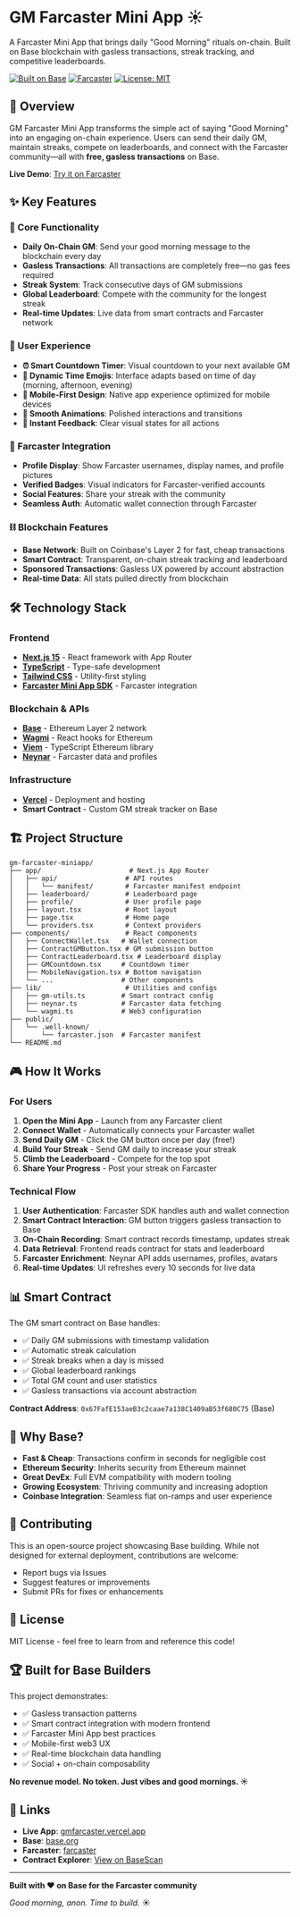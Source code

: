 # GM Farcaster Mini App ☀️

A Farcaster Mini App that brings daily "Good Morning" rituals on-chain. Built on Base blockchain with gasless transactions, streak tracking, and competitive leaderboards.

[![Built on Base](https://img.shields.io/badge/Built%20on-Base-0052FF?style=flat&logo=ethereum)](https://base.org)
[![Farcaster](https://img.shields.io/badge/Farcaster-Mini%20App-855DCD?style=flat)](https://warpcast.com)
[![License: MIT](https://img.shields.io/badge/License-MIT-yellow.svg)](https://opensource.org/licenses/MIT)

## 🌟 Overview

GM Farcaster Mini App transforms the simple act of saying "Good Morning" into an engaging on-chain experience. Users can send their daily GM, maintain streaks, compete on leaderboards, and connect with the Farcaster community—all with **free, gasless transactions** on Base.

**Live Demo**: [Try it on Farcaster](https://gmfarcaster.vercel.app)

## ✨ Key Features

### 🎯 Core Functionality
- **Daily On-Chain GM**: Send your good morning message to the blockchain every day
- **Gasless Transactions**: All transactions are completely free—no gas fees required
- **Streak System**: Track consecutive days of GM submissions
- **Global Leaderboard**: Compete with the community for the longest streak
- **Real-time Updates**: Live data from smart contracts and Farcaster network

### 🎨 User Experience
- **⏰ Smart Countdown Timer**: Visual countdown to your next available GM
- **🌅 Dynamic Time Emojis**: Interface adapts based on time of day (morning, afternoon, evening)
- **📱 Mobile-First Design**: Native app experience optimized for mobile devices
- **💫 Smooth Animations**: Polished interactions and transitions
- **🎯 Instant Feedback**: Clear visual states for all actions

### 🔗 Farcaster Integration
- **Profile Display**: Show Farcaster usernames, display names, and profile pictures
- **Verified Badges**: Visual indicators for Farcaster-verified accounts
- **Social Features**: Share your streak with the community
- **Seamless Auth**: Automatic wallet connection through Farcaster

### ⛓️ Blockchain Features
- **Base Network**: Built on Coinbase's Layer 2 for fast, cheap transactions
- **Smart Contract**: Transparent, on-chain streak tracking and leaderboard
- **Sponsored Transactions**: Gasless UX powered by account abstraction
- **Real-time Data**: All stats pulled directly from blockchain

## 🛠️ Technology Stack

### Frontend
- **[Next.js 15](https://nextjs.org/)** - React framework with App Router
- **[TypeScript](https://www.typescriptlang.org/)** - Type-safe development
- **[Tailwind CSS](https://tailwindcss.com/)** - Utility-first styling
- **[Farcaster Mini App SDK](https://docs.farcaster.xyz/developers/frames/)** - Farcaster integration

### Blockchain & APIs
- **[Base](https://base.org)** - Ethereum Layer 2 network
- **[Wagmi](https://wagmi.sh/)** - React hooks for Ethereum
- **[Viem](https://viem.sh/)** - TypeScript Ethereum library
- **[Neynar](https://neynar.com)** - Farcaster data and profiles

### Infrastructure
- **[Vercel](https://vercel.com)** - Deployment and hosting
- **Smart Contract** - Custom GM streak tracker on Base

## 🏗️ Project Structure

```
gm-farcaster-miniapp/
├── app/                      # Next.js App Router
│   ├── api/                 # API routes
│   │   └── manifest/        # Farcaster manifest endpoint
│   ├── leaderboard/         # Leaderboard page
│   ├── profile/             # User profile page
│   ├── layout.tsx           # Root layout
│   ├── page.tsx             # Home page
│   └── providers.tsx        # Context providers
├── components/              # React components
│   ├── ConnectWallet.tsx   # Wallet connection
│   ├── ContractGMButton.tsx # GM submission button
│   ├── ContractLeaderboard.tsx # Leaderboard display
│   ├── GMCountdown.tsx     # Countdown timer
│   ├── MobileNavigation.tsx # Bottom navigation
│   └── ...                 # Other components
├── lib/                     # Utilities and configs
│   ├── gm-utils.ts         # Smart contract config
│   ├── neynar.ts           # Farcaster data fetching
│   └── wagmi.ts            # Web3 configuration
├── public/
│   └── .well-known/
│       └── farcaster.json  # Farcaster manifest
└── README.md
```

## 🎮 How It Works

### For Users

1. **Open the Mini App** - Launch from any Farcaster client
2. **Connect Wallet** - Automatically connects your Farcaster wallet
3. **Send Daily GM** - Click the GM button once per day (free!)
4. **Build Your Streak** - Send GM daily to increase your streak
5. **Climb the Leaderboard** - Compete for the top spot
6. **Share Your Progress** - Post your streak on Farcaster

### Technical Flow

1. **User Authentication**: Farcaster SDK handles auth and wallet connection
2. **Smart Contract Interaction**: GM button triggers gasless transaction to Base
3. **On-Chain Recording**: Smart contract records timestamp, updates streak
4. **Data Retrieval**: Frontend reads contract for stats and leaderboard
5. **Farcaster Enrichment**: Neynar API adds usernames, profiles, avatars
6. **Real-time Updates**: UI refreshes every 10 seconds for live data

## 📊 Smart Contract

The GM smart contract on Base handles:
- ✅ Daily GM submissions with timestamp validation
- ✅ Automatic streak calculation
- ✅ Streak breaks when a day is missed
- ✅ Global leaderboard rankings
- ✅ Total GM count and user statistics
- ✅ Gasless transactions via account abstraction

**Contract Address**: `0x67FafE153aeB3c2caae7a138C1409aB53f680C75` (Base)

## 🎯 Why Base?

- **Fast & Cheap**: Transactions confirm in seconds for negligible cost
- **Ethereum Security**: Inherits security from Ethereum mainnet
- **Great DevEx**: Full EVM compatibility with modern tooling
- **Growing Ecosystem**: Thriving community and increasing adoption
- **Coinbase Integration**: Seamless fiat on-ramps and user experience

## 🤝 Contributing

This is an open-source project showcasing Base building. While not designed for external deployment, contributions are welcome:

- Report bugs via Issues
- Suggest features or improvements
- Submit PRs for fixes or enhancements

## 📄 License

MIT License - feel free to learn from and reference this code!

## 🏆 Built for Base Builders

This project demonstrates:
- ✅ Gasless transaction patterns
- ✅ Smart contract integration with modern frontend
- ✅ Farcaster Mini App best practices
- ✅ Mobile-first web3 UX
- ✅ Real-time blockchain data handling
- ✅ Social + on-chain composability

**No revenue model. No token. Just vibes and good mornings. ☀️**

## 🔗 Links

- **Live App**: [gmfarcaster.vercel.app](https://gmfarcaster.vercel.app)
- **Base**: [base.org](https://base.org)
- **Farcaster**: [farcaster](https://farcaster.xyz/miniapps/zOCvTtAbTpBY/gm-farcaster)
- **Contract Explorer**: [View on BaseScan](https://basescan.org/address/0x67FafE153aeB3c2caae7a138C1409aB53f680C75)

---

**Built with ❤️ on Base for the Farcaster community**

*Good morning, anon. Time to build.* ☀️
